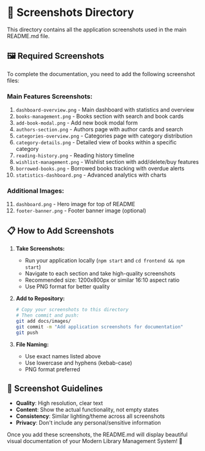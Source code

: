# 📸 Screenshots Directory

This directory contains all the application screenshots used in the main README.md file.

## 🖼️ **Required Screenshots**

To complete the documentation, you need to add the following screenshot files:

### **Main Features Screenshots:**
1. `dashboard-overview.png` - Main dashboard with statistics and overview
2. `books-management.png` - Books section with search and book cards
3. `add-book-modal.png` - Add new book modal form
4. `authors-section.png` - Authors page with author cards and search
5. `categories-overview.png` - Categories page with category distribution
6. `category-details.png` - Detailed view of books within a specific category
7. `reading-history.png` - Reading history timeline
8. `wishlist-management.png` - Wishlist section with add/delete/buy features
9. `borrowed-books.png` - Borrowed books tracking with overdue alerts
10. `statistics-dashboard.png` - Advanced analytics with charts

### **Additional Images:**
11. `dashboard.png` - Hero image for top of README
12. `footer-banner.png` - Footer banner image (optional)

## 📋 **How to Add Screenshots**

1. **Take Screenshots:**
   - Run your application locally (`npm start` and `cd frontend && npm start`)
   - Navigate to each section and take high-quality screenshots
   - Recommended size: 1200x800px or similar 16:10 aspect ratio
   - Use PNG format for better quality

2. **Add to Repository:**
   ```bash
   # Copy your screenshots to this directory
   # Then commit and push:
   git add docs/images/
   git commit -m "Add application screenshots for documentation"
   git push
   ```

3. **File Naming:**
   - Use exact names listed above
   - Use lowercase and hyphens (kebab-case)
   - PNG format preferred

## 🎯 **Screenshot Guidelines**

- **Quality**: High resolution, clear text
- **Content**: Show the actual functionality, not empty states
- **Consistency**: Similar lighting/theme across all screenshots
- **Privacy**: Don't include any personal/sensitive information

Once you add these screenshots, the README.md will display beautiful visual documentation of your Modern Library Management System! 🚀 